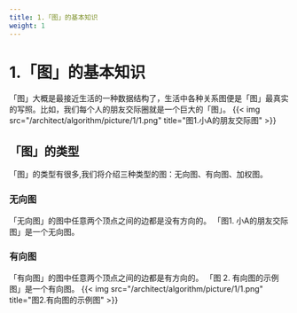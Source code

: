 ```yaml
---
title: 1.「图」的基本知识
weight: 1
---
```

# 1.「图」的基本知识
「图」大概是最接近生活的一种数据结构了，生活中各种关系图便是「图」最真实的写照。比如，我们每个人的朋友交际圈就是一个巨大的「图」。
{{< img src="/architect/algorithm/picture/1/1.png" title="图1.小A的朋友交际图" >}}
## 「图」的类型
「图」的类型有很多,我们将介绍三种类型的图：无向图、有向图、加权图。
### 无向图
「无向图」的图中任意两个顶点之间的边都是没有方向的。
「图1. 小A的朋友交际图」是一个无向图。
### 有向图
「有向图」的图中任意两个顶点之间的边都是有方向的。
「图 2. 有向图的示例图」是一个有向图。
{{< img src="/architect/algorithm/picture/1/1.png" title="图2.有向图的示例图" >}}




